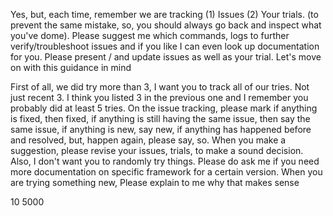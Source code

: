 Yes, but, each time, remember we are tracking (1) Issues (2) Your trials. (to prevent the same mistake, so, you should always go back and inspect what you've dome). Please suggest me which commands, logs to further verify/troubleshoot issues and if you like I can even look up documentation for you. Please present / and update issues as well as your trial. Let's move on with this guidance in mind

First of all, we did try more than 3, I want you to track all of our tries. Not just recent 3. I think you listed 3 in the previous one and I remember you probably did at least 5 tries. On the issue tracking, please mark if anything is fixed, then fixed, if anything is still having the same issue, then say the same issue, if anything is new, say new, if anything has happened before and resolved, but, happen again, please say, so. When you make a suggestion, please revise your issues, trials, to make a sound decision. Also, I don't want you to randomly try things. Please do ask me if you need more documentation on specific framework for a certain version. When you are trying something new, Please explain to me why that makes sense


10 5000
